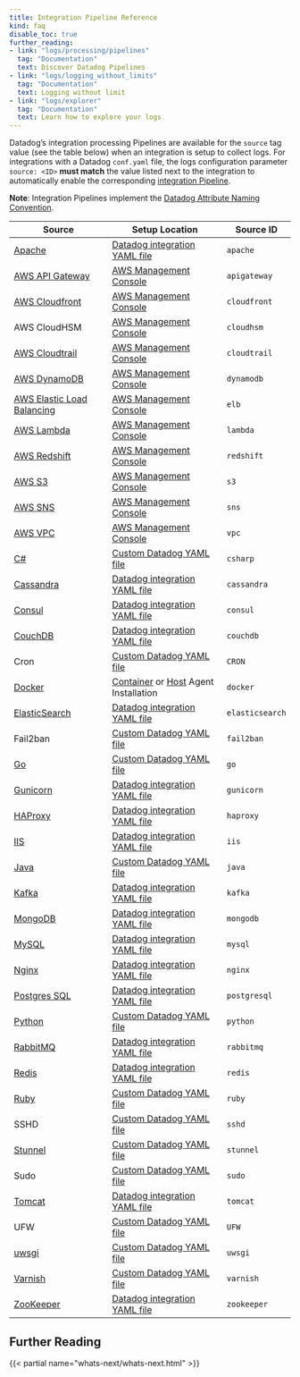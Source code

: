 ```yaml
---
title: Integration Pipeline Reference
kind: faq
disable_toc: true
further_reading:
- link: "logs/processing/pipelines"
  tag: "Documentation"
  text: Discover Datadog Pipelines
- link: "logs/logging_without_limits"
  tag: "Documentation"
  text: Logging without limit
- link: "logs/explorer"
  tag: "Documentation"
  text: Learn how to explore your logs
---
```


Datadog’s integration processing Pipelines are available for the `source` tag value (see the table below) when an integration is setup to collect logs. For integrations with a Datadog `conf.yaml` file, the logs configuration parameter `source: <ID>` **must match** the value listed next to the integration to automatically enable the corresponding [integration Pipeline][66].

**Note**: Integration Pipelines implement the [Datadog Attribute Naming Convention][65].

| Source                             | Setup Location                                     | Source ID         |
| ---------------------------------- | -------------------------------------------------- | ----------------- |
| [Apache][1]                        | [Datadog integration YAML file][2]                 | `apache`          |
| [AWS API Gateway][3]               | [AWS Management Console][4]                        | `apigateway`      |
| [AWS Cloudfront][7]                | [AWS Management Console][4]                        | `cloudfront`      |
| AWS CloudHSM                       | [AWS Management Console][4]                        | `cloudhsm`        |
| [AWS Cloudtrail][8]                | [AWS Management Console][4]                        | `cloudtrail`      |
| [AWS DynamoDB][18]                 | [AWS Management Console][4]                        | `dynamodb`        |
| [AWS Elastic Load Balancing][21]   | [AWS Management Console][4]                        | `elb`             |
| [AWS Lambda][34]                   | [AWS Management Console][4]                        | `lambda`          |
| [AWS Redshift][49]                 | [AWS Management Console][4]                        | `redshift`        |
| [AWS S3][52]                       | [AWS Management Console][4]                        | `s3`              |
| [AWS SNS][53]                      | [AWS Management Console][4]                        | `sns`             |
| [AWS VPC][62]                      | [AWS Management Console][4]                        | `vpc`             |
| [C#][13]                           | [Custom Datadog YAML file][14]                     | `csharp`          |
| [Cassandra][5]                     | [Datadog integration YAML file][6]                 | `cassandra`       |
| [Consul][9]                        | [Datadog integration YAML file][10]                | `consul`          |
| [CouchDB][11]                      | [Datadog integration YAML file][12]                | `couchdb`         |
| Cron                               | [Custom Datadog YAML file][67]                     | `CRON`            |
| [Docker][15]                       | [Container][16] or [Host][17] Agent Installation   | `docker`          |
| [ElasticSearch][19]                | [Datadog integration YAML file][20]                | `elasticsearch`   |
| Fail2ban                           | [Custom Datadog YAML file][67]                     | `fail2ban`        |
| [Go][22]                           | [Custom Datadog YAML file][23]                     | `go`              |
| [Gunicorn][24]                     | [Datadog integration YAML file][25]                | `gunicorn`        |
| [HAProxy][26]                      | [Datadog integration YAML file][27]                | `haproxy`         |
| [IIS][28]                          | [Datadog integration YAML file][29]                | `iis`             |
| [Java][30]                         | [Custom Datadog YAML file][31]                     | `java`            |
| [Kafka][32]                        | [Datadog integration YAML file][33]                | `kafka`           |
| [MongoDB][35]                      | [Datadog integration YAML file][36]                | `mongodb`         |
| [MySQL][37]                        | [Datadog integration YAML file][38]                | `mysql`           |
| [Nginx][39]                        | [Datadog integration YAML file][40]                | `nginx`           |
| [Postgres SQL][41]                 | [Datadog integration YAML file][42]                | `postgresql`      |
| [Python][43]                       | [Custom Datadog YAML file][44]                     | `python`          |
| [RabbitMQ][45]                     | [Datadog integration YAML file][46]                | `rabbitmq`        |
| [Redis][47]                        | [Datadog integration YAML file][48]                | `redis`           |
| [Ruby][50]                         | [Custom Datadog YAML file][51]                     | `ruby`            |
| SSHD                               | [Custom Datadog YAML file][67]                     | `sshd`            |
| [Stunnel][54]                      | [Custom Datadog YAML file][55]                     | `stunnel`         |
| Sudo                               | [Custom Datadog YAML file][67]                     | `sudo`            |
| [Tomcat][56]                       | [Datadog integration YAML file][57]                | `tomcat`          |
| UFW                                | [Custom Datadog YAML file][67]                     | `UFW`             |
| [uwsgi][58]                        | [Custom Datadog YAML file][59]                     | `uwsgi`           |
| [Varnish][60]                      | [Custom Datadog YAML file][61]                     | `varnish`         |
| [ZooKeeper][63]                    | [Datadog integration YAML file][64]                | `zookeeper`       |


## Further Reading

{{< partial name="whats-next/whats-next.html" >}}

[1]: /integrations/apache/#log-collection
[2]: https://github.com/DataDog/integrations-core/blob/master/apache/datadog_checks/apache/data/conf.yaml.example
[3]: /integrations/amazon_api_gateway/#log-collection
[4]: https://aws.amazon.com/console/
[5]: /integrations/cassandra/#log-collection
[6]: https://github.com/DataDog/integrations-core/blob/master/cassandra/datadog_checks/cassandra/data/conf.yaml.example
[7]: /integrations/amazon_cloudfront/#enable-cloudfront-logging
[8]: /integrations/amazon_cloudtrail/#enable-cloudtrail-logging
[9]: /integrations/consul/#log-collection
[10]: https://github.com/DataDog/integrations-core/blob/master/consul/datadog_checks/consul/data/conf.yaml.example
[11]: /integrations/couch/#log-collection
[12]: https://github.com/DataDog/integrations-core/blob/master/couch/datadog_checks/couch/data/conf.yaml.example
[13]: /logs/log_collection/csharp/
[14]: /logs/log_collection/csharp/#configure-your-datadog-agent
[15]: /logs/log_collection/docker/
[16]: /logs/log_collection/docker/?tab=environmentvariable#one-step-install-to-collect-all-the-container-logs
[17]: /logs/log_collection/docker/?tab=hostinstallation#one-step-install-to-collect-all-the-container-logs
[18]: /integrations/amazon_dynamodb/#log-collection
[19]: /integrations/elastic/#log-collection
[20]: https://github.com/DataDog/integrations-core/blob/master/elastic/datadog_checks/elastic/data/conf.yaml.example
[21]: /integrations/amazon_elb/#log-collection
[22]: /logs/log_collection/go/
[23]: /logs/log_collection/go/#configure-your-datadog-agent
[24]: /integrations/gunicorn/#log-collection
[25]: https://github.com/DataDog/integrations-core/blob/master/gunicorn/datadog_checks/gunicorn/data/conf.yaml.example
[26]: /integrations/haproxy/#log-collection
[27]: https://github.com/DataDog/integrations-core/blob/master/haproxy/datadog_checks/haproxy/data/conf.yaml.example
[28]: /integrations/iis/#log-collection
[29]: https://github.com/DataDog/integrations-core/blob/master/iis/datadog_checks/iis/data/conf.yaml.example
[30]: /logs/log_collection/java/
[31]: /logs/log_collection/java/#configure-the-datadog-agent
[32]: /integrations/kafka/#log-collection
[33]: https://github.com/DataDog/integrations-core/blob/master/kafka/datadog_checks/kafka/data/conf.yaml.example
[34]: /integrations/amazon_lambda/#log-collection
[35]: /integrations/mongo/#log-collection
[36]: https://github.com/DataDog/integrations-core/blob/master/mongo/datadog_checks/mongo/data/conf.yaml.example
[37]: /integrations/mysql/#log-collection
[38]: https://github.com/DataDog/integrations-core/blob/master/mysql/datadog_checks/mysql/data/conf.yaml.example
[39]: /integrations/nginx/#log-collection
[40]: https://github.com/DataDog/integrations-core/blob/master/nginx/datadog_checks/nginx/data/conf.yaml.example
[41]: /integrations/postgres/#log-collection
[42]: https://github.com/DataDog/integrations-core/blob/master/postgres/datadog_checks/postgres/data/conf.yaml.example
[43]: /logs/log_collection/python/
[44]: /logs/log_collection/python/#configure-the-datadog-agent
[45]: /integrations/rabbitmq/#log-collection
[46]: https://github.com/DataDog/integrations-core/blob/master/rabbitmq/datadog_checks/rabbitmq/data/conf.yaml.example
[47]: https://docs.datadoghq.com/integrations/redisdb/#log-collection
[48]: https://github.com/DataDog/integrations-core/blob/master/redisdb/datadog_checks/redisdb/data/conf.yaml.example
[49]: /integrations/amazon_redshift/#log-collection
[50]: /logs/log_collection/ruby/
[51]: /logs/log_collection/ruby/#configure-your-datadog-agent
[52]: /integrations/amazon_s3/#log-collection
[53]: /integrations/amazon_sns/#log-collection
[54]: /integrations/stunnel/#log-collection
[55]: /integrations/stunnel/#configuration
[56]: /integrations/tomcat/#log-collection
[57]: https://github.com/DataDog/integrations-core/blob/master/tomcat/datadog_checks/tomcat/data/conf.yaml.example
[58]: /integrations/uwsgi/#log-collection
[59]: /integrations/uwsgi/#configuration
[60]: /integrations/varnish/#log-collection
[61]: https://github.com/DataDog/integrations-core/blob/master/varnish/datadog_checks/varnish/data/conf.yaml.example
[62]: /integrations/amazon_vpc/#log-collection
[63]: /integrations/zk/#log-collection
[64]: https://github.com/DataDog/integrations-core/blob/master/zk/datadog_checks/zk/data/conf.yaml.example
[65]: /logs/processing/attributes_naming_convention/
[66]: /logs/processing/pipelines/#integration-pipelines
[67]: /logs/log_collection/?tab=tailexistingfiles#custom-log-collection
